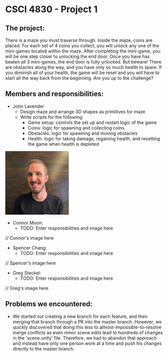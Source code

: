 # CSCI 4830 - Project 1

## The project:
There is a maze you must traverse through. Inside the maze, coins are placed. For each set of 4 coins
you collect, you will unlock any one of the mini-games located within the maze. After completing the
mini-game, you will be one step closer to unlocking the end door. Once you have has beaten all 3
mini-games, the end door is fully unlocked. But beware! There are obstacles along the way, and you
have only so much health to spare. If you diminish all of your health, the game will be reset and
you will have to start all the way back from the beginning. Are you up to the challenge?

## Members and responsibilities:
- John Lavender
    - Design maze and arrange 3D shapes as primitives for maze
    - Write scripts for the following:
        - Game setup: controls the set up and restart logic of the game
        - Coins: logic for spawning and collecting coins
        - Obstacles: logic for spawning and moving obstacles
        - Health: logic for taking damage, regaining health, and resetting the game when health is depleted

<img src="images/JohnLavender.png" alt="drawing" width="200"/>

- Connor Moon:
    - TODO: Enter responsibilities and image here

// Connor's image here

- Spencer Chang:
    - TODO: Enter responsibilities and image here

// Spencer's image here

- Greg Steckel:
    - TODO: Enter responsibilities and image here

// Greg's image here

## Problems we encountered:
- We started out creating a new branch for each feature, and then merging that branch through a PR
  into the master branch. However, we quickly discovered that doing this less to almost-impossible-to-resolve
  merge conflicts as even minor scene edits lead to hundreds of changes in the 'scene.unity' file. Therefore,
  we had to abandon that approach and instead have only one person work at a time and push his changes
  directly to the master branch.
